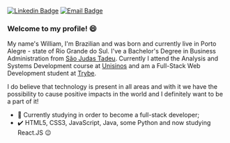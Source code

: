 [![Linkedin Badge](https://img.shields.io/badge/-LinkedIn-blue?style=flat-square&logo=Linkedin&logoColor=white&link=https://www.linkedin.com/in/williamjog/)](https://www.linkedin.com/in/williamjog/)
[![Email Badge](https://img.shields.io/badge/-Gmail-c14438?style=flat-square&logo=Gmail&logoColor=white&link=mailto:williamjog@hotmail.com)](mailto:williamjog@hotmail.com)

### Welcome to my profile! :smile:

My name's William, I'm Brazilian and was born and currently live in Porto Alegre - state of Rio Grande do Sul. I've a Bachelor's Degree in Business Administration
from <a target="_blank" href="http://www.saojudastadeu.edu.br/faculdade/">São Judas Tadeu</a>. Currently I attend the Analysis and Systems Development course
at <a target="_blank" href="http://www.unisinos.br/">Unisinos</a> and am a Full-Stack Web Development student at <a target="_blank" href="https://www.betrybe.com/">Trybe</a>.

I do believe that technology is present in all areas and with it we have the possibility to cause positive impacts in the world and I definitely want to be a part of it!

 - :blue_book: Currently studying in order to become a full-stack developer;
 - :heavy_check_mark: HTML5, CSS3, JavaScript, Java, some Python and now studying React.JS :wink:
